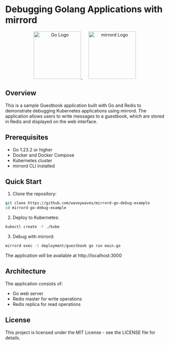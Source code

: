 # Debugging Golang Applications with mirrord

<div align="center">
  <a href="https://go.dev">
    <img src="https://raw.githubusercontent.com/golang/go/master/doc/gopher/gopher.png" width="150" alt="Go Logo"/>
  </a>
  &nbsp;&nbsp;&nbsp;&nbsp;
  <a href="https://mirrord.dev">
    <img src="https://raw.githubusercontent.com/metalbear-co/mirrord/main/images/mirrord.svg" width="150" alt="mirrord Logo"/>
  </a>
</div>

## Overview

This is a sample Guestbook application built with Go and Redis to demonstrate debugging Kubernetes applications using mirrord. The application allows users to write messages to a guestbook, which are stored in Redis and displayed on the web interface.

## Prerequisites

- Go 1.23.2 or higher
- Docker and Docker Compose
- Kubernetes cluster
- mirrord CLI installed

## Quick Start

1. Clone the repository:

```bash
git clone https://github.com/waveywaves/mirrord-go-debug-example
cd mirrord-go-debug-example
```

2. Deploy to Kubernetes:

```bash
kubectl create -f ./kube
```

3. Debug with mirrord:

```bash
mirrord exec -t deployment/guestbook go run main.go
```

The application will be available at http://localhost:3000

## Architecture

The application consists of:
- Go web server
- Redis master for write operations
- Redis replica for read operations

## License

This project is licensed under the MIT License - see the LICENSE file for details.